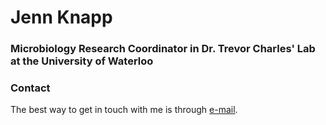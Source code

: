 # Jenn Knapp

### Microbiology Research Coordinator in Dr. Trevor Charles' Lab at the University of Waterloo

<!---
Our lab webpage is [here](http://llama.mshri.on.ca/).

![Our Lab](http://llama.mshri.on.ca/images/Rothlab_photo_2020_11_09_DK.png)
--->

### Contact

The best way to get in touch with me is through [e-mail](<jennifer.knapp11@gmail.com>).
